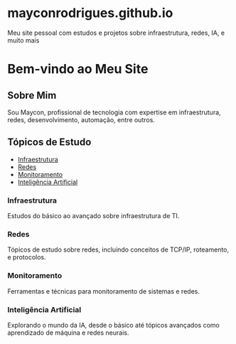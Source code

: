 # mayconrodrigues.github.io
Meu site pessoal com estudos e projetos sobre infraestrutura, redes, IA, e muito mais
# Bem-vindo ao Meu Site

## Sobre Mim
Sou Maycon, profissional de tecnologia com expertise em infraestrutura, redes, desenvolvimento, automação, entre outros.

## Tópicos de Estudo

- [Infraestrutura](#infraestrutura)
- [Redes](#redes)
- [Monitoramento](#monitoramento)
- [Inteligência Artificial](#inteligência-artificial)

### Infraestrutura
Estudos do básico ao avançado sobre infraestrutura de TI.

### Redes
Tópicos de estudo sobre redes, incluindo conceitos de TCP/IP, roteamento, e protocolos.

### Monitoramento
Ferramentas e técnicas para monitoramento de sistemas e redes.

### Inteligência Artificial
Explorando o mundo da IA, desde o básico até tópicos avançados como aprendizado de máquina e redes neurais.
